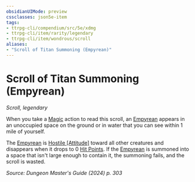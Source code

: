 ```yaml
---
obsidianUIMode: preview
cssclasses: json5e-item
tags:
- ttrpg-cli/compendium/src/5e/xdmg
- ttrpg-cli/item/rarity/legendary
- ttrpg-cli/item/wondrous/scroll
aliases: 
- "Scroll of Titan Summoning (Empyrean)"
---
```

# Scroll of Titan Summoning (Empyrean)
*Scroll, legendary*  



When you take a [Magic](3-Compendium/rules/actions.md#Magic) action to read this scroll, an [Empyrean](3-Compendium/bestiary//empyrean-xmm.md) appears in an unoccupied space on the ground or in water that you can see within 1 mile of yourself.

The [Empyrean](3-Compendium/bestiary//empyrean-xmm.md) is [Hostile [Attitude]](3-Compendium/rules/variant-rules/hostile-attitude-xphb.md) toward all other creatures and disappears when it drops to 0 [Hit Points](3-Compendium/rules/variant-rules/hit-points-xphb.md). If the [Empyrean](3-Compendium/bestiary//empyrean-xmm.md) is summoned into a space that isn't large enough to contain it, the summoning fails, and the scroll is wasted.

*Source: Dungeon Master's Guide (2024) p. 303*